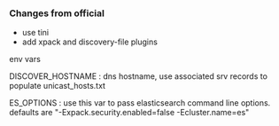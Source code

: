 ### Changes from official

- use tini
- add xpack and discovery-file plugins

env vars

DISCOVER_HOSTNAME : dns hostname, use associated srv records to populate unicast_hosts.txt

ES_OPTIONS : use this var to pass elasticsearch command line options. defaults are "-Expack.security.enabled=false -Ecluster.name=es"
